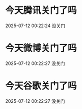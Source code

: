# 今天腾讯关门了吗

2025-07-12 00:22:24 没关门

# 今天微博关门了吗

2025-07-12 00:22:27 没关门

# 今天谷歌关门了吗

2025-07-12 00:22:27 没关门

